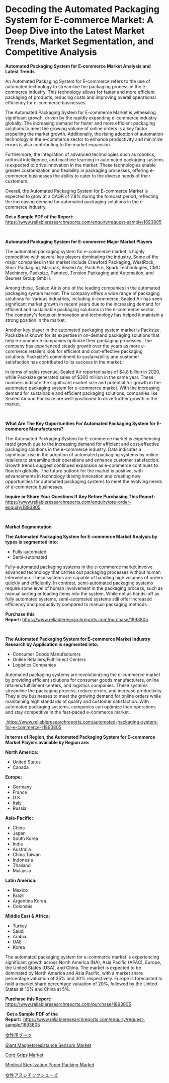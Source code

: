 <p><h1>Decoding the Automated Packaging System for E-commerce Market: A Deep Dive into the Latest Market Trends, Market Segmentation, and Competitive Analysis</h1></p><p><strong>Automated Packaging System for E-commerce Market Analysis and Latest Trends</strong></p>
<p><p>An Automated Packaging System for E-commerce refers to the use of automated technology to streamline the packaging process in the e-commerce industry. This technology allows for faster and more efficient packaging of products, reducing costs and improving overall operational efficiency for e-commerce businesses.</p><p>The Automated Packaging System for E-commerce Market is witnessing significant growth, driven by the rapidly expanding e-commerce industry globally. The increasing demand for faster and more efficient packaging solutions to meet the growing volume of online orders is a key factor propelling the market growth. Additionally, the rising adoption of automation technology in the e-commerce sector to enhance productivity and minimize errors is also contributing to the market expansion.</p><p>Furthermore, the integration of advanced technologies such as robotics, artificial intelligence, and machine learning in automated packaging systems is expected to drive innovation in the market. These technologies enable greater customization and flexibility in packaging processes, offering e-commerce businesses the ability to cater to the diverse needs of their customers.</p><p>Overall, the Automated Packaging System for E-commerce Market is expected to grow at a CAGR of 7.8% during the forecast period, reflecting the increasing demand for automated packaging solutions in the e-commerce industry.</p></p>
<p><strong>Get a Sample PDF of the Report:&nbsp;</strong> <a href="https://www.reliableresearchreports.com/enquiry/request-sample/1893805">https://www.reliableresearchreports.com/enquiry/request-sample/1893805</a></p>
<p>&nbsp;</p>
<p><strong>Automated Packaging System for E-commerce Major Market Players</strong></p>
<p><p>The automated packaging system for e-commerce market is highly competitive with several key players dominating the industry. Some of the major companies in this market include Crawford Packaging, WestRock, Shorr Packaging, Maripak, Sealed Air, Pack Pro, Spark Technologies, CMC Machinery, Packsize, Panotec, Tension Packaging and Automation, and Beumer Group GmbH.</p><p>Among these, Sealed Air is one of the leading companies in the automated packaging system market. The company offers a wide range of packaging solutions for various industries, including e-commerce. Sealed Air has seen significant market growth in recent years due to the increasing demand for efficient and sustainable packaging solutions in the e-commerce sector. The company's focus on innovation and technology has helped it maintain a strong position in the market.</p><p>Another key player in the automated packaging system market is Packsize. Packsize is known for its expertise in on-demand packaging solutions that help e-commerce companies optimize their packaging processes. The company has experienced steady growth over the years as more e-commerce retailers look for efficient and cost-effective packaging solutions. Packsize's commitment to sustainability and customer satisfaction has contributed to its success in the market.</p><p>In terms of sales revenue, Sealed Air reported sales of $4.8 billion in 2020, while Packsize generated sales of $300 million in the same year. These numbers indicate the significant market size and potential for growth in the automated packaging system for e-commerce market. With the increasing demand for sustainable and efficient packaging solutions, companies like Sealed Air and Packsize are well-positioned to drive further growth in the market.</p></p>
<p>&nbsp;</p>
<p><strong>What Are The Key Opportunities For Automated Packaging System for E-commerce Manufacturers?</strong></p>
<p><p>The Automated Packaging System for E-commerce market is experiencing rapid growth due to the increasing demand for efficient and cost-effective packaging solutions in the e-commerce industry. Data indicates a significant rise in the adoption of automated packaging systems by online retailers to streamline their operations and enhance customer satisfaction. Growth trends suggest continued expansion as e-commerce continues to flourish globally. The future outlook for the market is positive, with advancements in technology driving innovation and creating new opportunities for automated packaging systems to meet the evolving needs of e-commerce businesses.</p></p>
<p><strong>Inquire or Share Your Questions If Any Before Purchasing This Report:</strong> <a href="https://www.reliableresearchreports.com/enquiry/pre-order-enquiry/1893805">https://www.reliableresearchreports.com/enquiry/pre-order-enquiry/1893805</a></p>
<p>&nbsp;</p>
<p><strong>Market Segmentation</strong></p>
<p><strong>The Automated Packaging System for E-commerce Market Analysis by types is segmented into:</strong></p>
<p><ul><li>Fully-automated</li><li>Semi-automated</li></ul></p>
<p><p>Fully-automated packaging systems in the e-commerce market involve advanced technology that carries out packaging processes without human intervention. These systems are capable of handling high volumes of orders quickly and efficiently. In contrast, semi-automated packaging systems require some level of human involvement in the packaging process, such as manual sorting or loading items into the system. While not as hands-off as fully automated systems, semi-automated systems still offer increased efficiency and productivity compared to manual packaging methods.</p></p>
<p><strong>Purchase this Report:&nbsp;</strong><a href="https://www.reliableresearchreports.com/purchase/1893805">https://www.reliableresearchreports.com/purchase/1893805</a></p>
<p>&nbsp;</p>
<p><strong>The Automated Packaging System for E-commerce Market Industry Research by Application is segmented into:</strong></p>
<p><ul><li>Consumer Goods Manufacturers</li><li>Online Retailers/Fulfillment Centers</li><li>Logistics Companies</li></ul></p>
<p><p>Automated packaging systems are revolutionizing the e-commerce market by providing efficient solutions for consumer goods manufacturers, online retailers/fulfillment centers, and logistics companies. These systems streamline the packaging process, reduce errors, and increase productivity. They allow businesses to meet the growing demand for online orders while maintaining high standards of quality and customer satisfaction. With automated packaging systems, companies can optimize their operations and stay competitive in the fast-paced e-commerce market.</p></p>
<p><a href="https://www.reliableresearchreports.com/automated-packaging-system-for-e-commerce-r1893805">&nbsp;https://www.reliableresearchreports.com/automated-packaging-system-for-e-commerce-r1893805</a></p>
<p><strong>In terms of Region, the Automated Packaging System for E-commerce Market Players available by Region are:</strong></p>
<p>
    <p> <strong> North America: </strong>
        <ul>
            <li>United States</li>
            <li>Canada</li>
        </ul>
        </p> 
    <p> <strong> Europe: </strong>
        <ul>
            <li>Germany</li>
            <li>France</li>
            <li>U.K.</li>
            <li>Italy</li>
            <li>Russia</li>
        </ul>
        </p> 
    <p> <strong> Asia-Pacific: </strong>
        <ul>
            <li>China</li>
            <li>Japan</li>
            <li>South Korea</li>
            <li>India</li>
            <li>Australia</li>
            <li>China Taiwan</li>
            <li>Indonesia</li>
            <li>Thailand</li>
            <li>Malaysia</li>
        </ul>
        </p> 
    <p> <strong> Latin America: </strong>
        <ul>
            <li>Mexico</li>
            <li>Brazil</li>
            <li>Argentina Korea</li>
            <li>Colombia</li>
        </ul>
        </p> 
    <p> <strong> Middle East & Africa: </strong>
        <ul>
            <li>Turkey</li>
            <li>Saudi</li>
            <li>Arabia</li>
            <li>UAE</li>
            <li>Korea</li>
        </ul>
    </p>
    </p>
<p><p>The automated packaging system for e-commerce market is experiencing significant growth across North America (NA), Asia Pacific (APAC), Europe, the United States (USA), and China. The market is expected to be dominated by North America and Asia Pacific, with a market share percentage valuation of 35% and 30% respectively. Europe is forecasted to hold a market share percentage valuation of 20%, followed by the United States at 10% and China at 5%.</p></p>
<p><strong>Purchase this Report: </strong><a href="https://www.reliableresearchreports.com/purchase/1893805">https://www.reliableresearchreports.com/purchase/1893805</a></p>
<p>&nbsp;<strong>Get a Sample PDF of the Report:&nbsp;&nbsp;</strong><a href="https://www.reliableresearchreports.com/enquiry/request-sample/1893805">https://www.reliableresearchreports.com/enquiry/request-sample/1893805</a></p>
<p><strong></strong></p>
<p><p><a href="https://github.com/RodHoppe07/Market-Research-Report-List-1/blob/main/180088158014.md">女性用ブーツ</a></p><p><a href="https://www.linkedin.com/pulse/giant-magnetoresistance-sensors-market-furnishes-information-qvypc">Giant Magnetoresistance Sensors Market</a></p><p><a href="https://www.linkedin.com/pulse/cord-grips-market-furnishes-information-share-trends-growth-rakwc">Cord Grips Market</a></p><p><a href="https://github.com/MyrticeDare2023/Market-Research-Report-List-1/blob/main/medical-sterilization-paper-packing-market.md">Medical Sterilization Paper Packing Market</a></p><p><a href="https://github.com/reliezer65/Market-Research-Report-List-1/blob/main/635843758015.md">女性アスレチックシューズ</a></p></p>